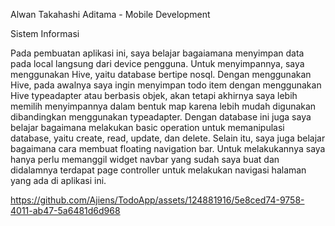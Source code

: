 Alwan Takahashi Aditama - Mobile Development

Sistem Informasi

Pada pembuatan aplikasi ini, saya belajar bagaiamana menyimpan data pada local langsung dari device pengguna. Untuk menyimpannya, saya menggunakan Hive, yaitu database bertipe nosql. Dengan menggunakan Hive, pada awalnya saya ingin menyimpan todo item dengan menggunakan Hive typeadapter atau berbasis objek, akan tetapi akhirnya saya lebih memilih menyimpannya dalam bentuk map karena lebih mudah digunakan dibandingkan menggunakan typeadapter. Dengan database ini juga saya belajar bagaimana melakukan basic operation untuk memanipulasi database, yaitu create, read, update, dan delete. Selain itu, saya juga belajar bagaimana cara membuat floating navigation bar. Untuk melakukannya saya hanya perlu memanggil widget navbar yang sudah saya buat dan didalamnya terdapat page controller untuk melakukan navigasi halaman yang ada di aplikasi ini.


https://github.com/Ajiens/TodoApp/assets/124881916/5e8ced74-9758-4011-ab47-5a6481d6d968

